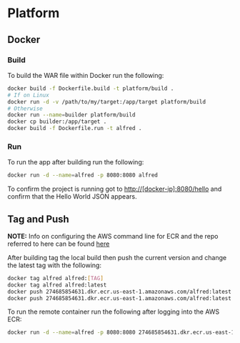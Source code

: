 # Platform
## Docker
### Build
To build the WAR file within Docker run the following:

```bash
docker build -f Dockerfile.build -t platform/build .
# If on Linux
docker run -d -v /path/to/my/target:/app/target platform/build
# Otherwise
docker run --name=builder platform/build
docker cp builder:/app/target .
docker build -f Dockerfile.run -t alfred .
```

### Run
To run the app after building run the following:

```bash
docker run -d --name=alfred -p 8080:8080 alfred
```

To confirm the project is running got to [http://[docker-ip]:8080/hello](http://[docker-ip]:8080/hello) and confirm that the Hello World JSON appears.

## Tag and Push
**NOTE:** Info on configuring the AWS command line for ECR and the repo referred to here can be found [here](https://console.aws.amazon.com/ecs/home?region=us-east-1#/repositories/alfred#images)

After building tag the local build then push the current version and change the latest tag with the following:

```bash
docker tag alfred alfred:[TAG]
docker tag alfred alfred:latest
docker push 274685854631.dkr.ecr.us-east-1.amazonaws.com/alfred:latest
docker push 274685854631.dkr.ecr.us-east-1.amazonaws.com/alfred:latest
```

To run the remote container run the following after logging into the AWS ECR:

```bash
docker run -d --name=alfred -p 8080:8080 274685854631.dkr.ecr.us-east-1.amazonaws.com/alfred
```
